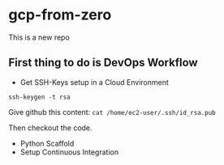 # gcp-from-zero
This is a new repo


## First thing to do is DevOps Workflow

* Get SSH-Keys setup in a Cloud Environment

`ssh-keygen -t rsa`

Give github this content: `cat /home/ec2-user/.ssh/id_rsa.pub`

Then checkout the code.
* Python Scaffold
* Setup Continuous Integration
